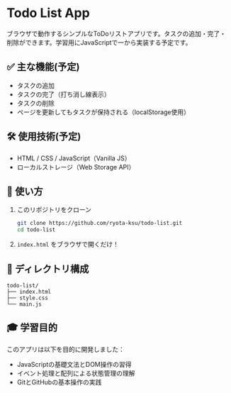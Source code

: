 # Todo List App

ブラウザで動作するシンプルなToDoリストアプリです。タスクの追加・完了・削除ができます。学習用にJavaScriptで一から実装する予定です。

## ✅ 主な機能(予定)

- タスクの追加
- タスクの完了（打ち消し線表示）
- タスクの削除
- ページを更新してもタスクが保持される（localStorage使用）

## 🛠️ 使用技術(予定)

- HTML / CSS / JavaScript（Vanilla JS）
- ローカルストレージ（Web Storage API）

## 🚀 使い方

1. このリポジトリをクローン  
    ```bash
    git clone https://github.com/ryota-ksu/todo-list.git
    cd todo-list
    ```
2. `index.html` をブラウザで開くだけ！

## 📂 ディレクトリ構成
```
todo-list/
├── index.html 
├── style.css 
└── main.js 
```

## 🎓 学習目的

このアプリは以下を目的に開発しました：

- JavaScriptの基礎文法とDOM操作の習得
- イベント処理と配列による状態管理の理解
- GitとGitHubの基本操作の実践

